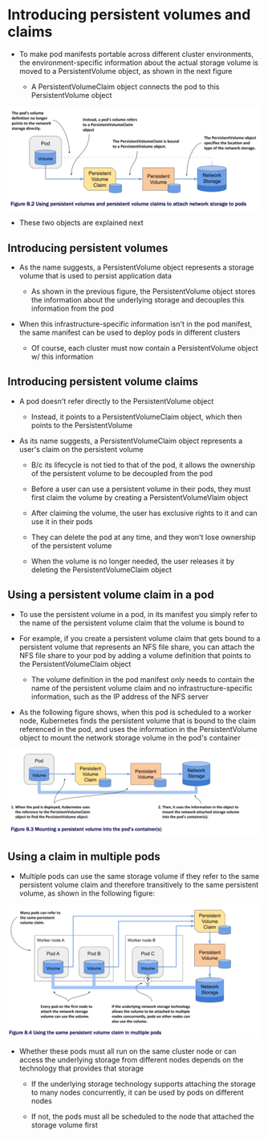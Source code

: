 # Introducing persistent volumes and claims

* To make pod manifests portable across different cluster environments, the environment-specific information about the actual storage volume is moved to a PersistentVolume object, as shown in the next figure

  * A PersistentVolumeClaim object connects the pod to this PersistentVolume object

![Using persistent volumes and persistent volume claims to attach network storage to pods](../../../../../../img/kubernetes-in-action.demo/chpt08/section01/decoupling-pods-from-underlying-storage/persistent-volumes-and-claims/diag01.png)

* These two objects are explained next

## Introducing persistent volumes

* As the name suggests, a PersistentVolume object represents a storage volume that is used to persist application data

  * As shown in the previous figure, the PersistentVolume object stores the information about the underlying storage and decouples this information from the pod

* When this infrastructure-specific information isn't in the pod manifest, the same manifest can be used to deploy pods in different clusters

  * Of course, each cluster must now contain a PersistentVolume object w/ this information

## Introducing persistent volume claims

* A pod doesn't refer directly to the PersistentVolume object

  * Instead, it points to a PersistentVolumeClaim object, which then points to the PersistentVolume

* As its name suggests, a PersistentVolumeClaim object represents a user's claim on the persistent volume

  * B/c its lifecycle is not tied to that of the pod, it allows the ownership of the persistent volume to be decoupled from the pod

  * Before a user can use a persistent volume in their pods, they must first claim the volume by creating a PersistentVolumeVlaim object

  * After claiming the volume, the user has exclusive rights to it and can use it in their pods

  * They can delete the pod at any time, and they won't lose ownership of the persistent volume

  * When the volume is no longer needed, the user releases it by deleting the PersistentVolumeClaim object

## Using a persistent volume claim in a pod

* To use the persistent volume in a pod, in its manifest you simply refer to the name of the persistent volume claim that the volume is bound to

* For example, if you create a persistent volume claim that gets bound to a persistent volume that represents an NFS file share, you can attach the NFS file share to your pod by adding a volume definition that points to the PersistentVolumeClaim object

  * The volume definition in the pod manifest only needs to contain the name of the persistent volume claim and no infrastructure-specific information, such as the IP address of the NFS server

* As the following figure shows, when this pod is scheduled to a worker node, Kubernetes finds the persistent volume that is bound to the claim referenced in the pod, and uses the information in the PersistentVolume object to mount the network storage volume in the pod's container

![Fig. 2 Mounting a persistent volume into the pod's container(s)](../../../../../../img/kubernetes-in-action.demo/chpt08/section01/decoupling-pods-from-underlying-storage/persistent-volumes-and-claims/diag02.png)

## Using a claim in multiple pods

* Multiple pods can use the same storage volume if they refer to the same persistent volume claim and therefore transitively to the same persistent volume, as shown in the following figure:

![Fig. 3 Using the same persistent volume claim in multiple pods](../../../../../../img/kubernetes-in-action.demo/chpt08/section01/decoupling-pods-from-underlying-storage/persistent-volumes-and-claims/diag03.png)

* Whether these pods must all run on the same cluster node or can access the underlying storage from different nodes depends on the technology that provides that storage

  * If the underlying storage technology supports attaching the storage to many nodes concurrently, it can be used by pods on different nodes

  * If not, the pods must all be scheduled to the node that attached the storage volume first
